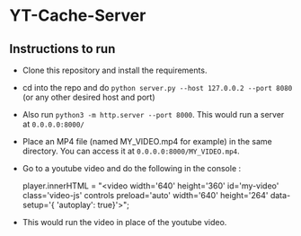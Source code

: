 # YT-Cache-Server

## Instructions to run

* Clone this repository and install the requirements.

* cd into the repo and do `python server.py --host 127.0.0.2 --port 8080` (or any other desired host and port)

* Also run `python3 -m http.server --port 8000`. This would run a server at `0.0.0.0:8000/`

* Place an MP4 file (named MY_VIDEO.mp4 for example) in the same directory. You can access it at `0.0.0.0:8000/MY_VIDEO.mp4`.

* Go to a youtube video and do the following in the console :
	
	player.innerHTML = "<video width='640' height='360' id='my-video' class='video-js' controls preload='auto' width='640' height='264' data-setup='{ 'autoplay': true}'><source src='http://0.0.0.0:8000/MYVIDEO.mp4/MY_VIDEO.mp4' type='video/mp4'></video>";

* This would run the video in place of the youtube video.